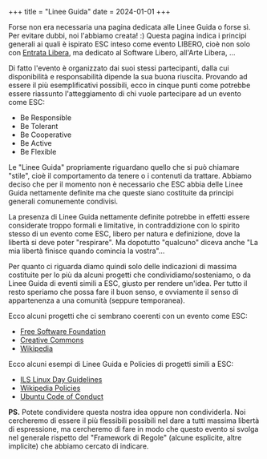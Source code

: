 +++
title = "Linee Guida"
date = 2024-01-01
+++

Forse non era necessaria una pagina dedicata alle Linee Guida o forse sì. Per evitare dubbi, noi l'abbiamo creata! :) Questa pagina indica i principi generali ai quali è ispirato ESC inteso come evento LIBERO, cioè non solo con [Entrata Libera](/faq#quanto-costa-il-biglietto), ma dedicato al Software Libero, all'Arte Libera, ... 

Di fatto l'evento è organizzato dai suoi stessi partecipanti, dalla cui disponibilità e responsabilità dipende la sua buona riuscita. Provando ad essere il più esemplificativi possibili, ecco in cinque punti come potrebbe essere riassunto l'atteggiamento di chi vuole partecipare ad un evento come ESC:

* Be Responsible
* Be Tolerant
* Be Cooperative
* Be Active
* Be Flexible

Le "Linee Guida" propriamente riguardano quello che si può chiamare "stile", cioè il comportamento da tenere o i contenuti da trattare. Abbiamo deciso che per il momento non è necessario che ESC abbia delle Linee Guida nettamente definite ma che queste siano costituite da principi generali comunemente condivisi.

La presenza di Linee Guida nettamente definite potrebbe in effetti essere considerate troppo formali e limitative, in contraddizione con lo spirito stesso di un evento come ESC, libero per natura e definizione, dove la libertà si deve poter "respirare". Ma dopotutto "qualcuno" diceva anche "La mia libertà finisce quando comincia la vostra"... 

Per quanto ci riguarda diamo quindi solo delle indicazioni di massima costituite per lo più da alcuni progetti che condividiamo/sosteniamo, o da Linee Guida di eventi simili a ESC, giusto per rendere un'idea. Per tutto il resto speriamo che possa fare il buon senso, e ovviamente il senso di appartenenza a una comunità (seppure temporanea).

Ecco alcuni progetti che ci sembrano coerenti con un evento come ESC:

* [Free Software Foundation](http://www.fsf.org)
* [Creative Commons](http://www.creativecommons.org)
* [Wikipedia](http://www.wikipedia.org)

Ecco alcuni esempi di Linee Guida e Policies di progetti simili a ESC:

* [ILS Linux Day Guidelines](http://www.linux.it/LinuxDay/lineeguida.shtml)
* [Wikipedia Policies](http://en.wikipedia.org/wiki/Wikipedia:Policies_and_guidelines#Behavior_guidelines)
* [Ubuntu Code of Conduct](http://www.ubuntulinux.org/community/conduct)

**PS.** Potete condividere questa nostra idea oppure non condividerla. Noi cercheremo di essere il più flessibili possibili nel dare a tutti massima libertà di espressione, ma cercheremo di fare in modo che questo evento si svolga nel generale rispetto del "Framework di Regole" (alcune esplicite, altre implicite) che abbiamo cercato di indicare. 